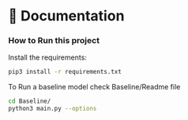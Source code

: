 📖 Documentation 
================

### How to Run this project

Install the requirements:
```bash
pip3 install -r requirements.txt 
```

To Run a baseline model check Baseline/Readme file
```bash
cd Baseline/
python3 main.py --options  
```